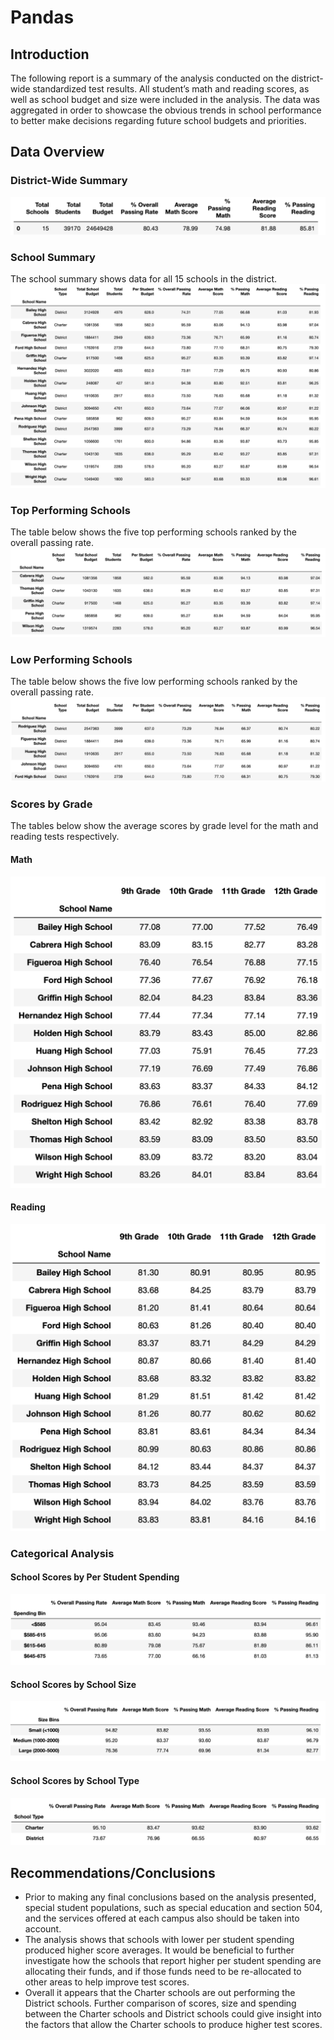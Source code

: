 # Pandas

## Introduction
The following report is a summary of the analysis conducted on the district-wide standardized test results.  All student’s math and reading scores, as well as school budget and size were included in the analysis.  The data was aggregated in order to showcase the obvious trends in school performance to better make decisions regarding future school budgets and priorities.

## Data Overview
### District-Wide Summary
![District Summary](Images/district_summary.png)
 
### School Summary
The school summary shows data for all 15 schools in the district.  
![School Summary](Images/school_summary.png)

### Top Performing Schools
The table below shows the five top performing schools ranked by the overall passing rate.  
![Top Performing Schools](Images/top_performers.png)

### Low Performing Schools
The table below shows the five low performing schools ranked by the overall passing rate.  
![Low Performing Schools](Images/low_performers.png)

### Scores by Grade
The tables below show the average scores by grade level for the math and reading tests respectively. 

#### Math
![Math](Images/scores_by_grade.png)

#### Reading
![Reading](Images/reading.png)


### Categorical Analysis
#### School Scores by Per Student Spending 
![School Scores by Per Student Spending ](Images/scores_per_spending.png)

#### School Scores by School Size 
![School Scores by School Size ](Images/scores_by_size.png)

#### School Scores by School Type 
![chool Scores by School Type](Images/scores_by_type.png)

## Recommendations/Conclusions
* Prior to making any final conclusions based on the analysis presented, special student populations, such as special education and section 504, and the services offered at each campus also should be taken into account.
* The analysis shows that schools with lower per student spending produced higher score averages.  It would be beneficial to further investigate how the schools that report higher per student spending are allocating their funds, and if those funds need to be re-allocated to other areas to help improve test scores.
* Overall it appears that the Charter schools are out performing the District schools.  Further comparison of scores, size and spending between the Charter schools and District schools could give insight into the factors that allow the Charter schools to produce higher test scores.
